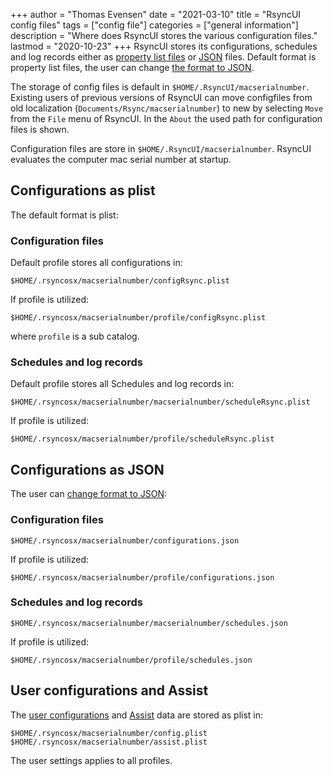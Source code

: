 +++
author = "Thomas Evensen"
date = "2021-03-10"
title =  "RsyncUI config files"
tags = ["config file"]
categories = ["general information"]
description = "Where does RsyncUI stores the various configuration files."
lastmod = "2020-10-23"
+++
RsyncUI stores its configurations, schedules and log records either as [property list files](https://en.wikipedia.org/wiki/Property_list) or [JSON](https://en.wikipedia.org/wiki/JSON) files. Default format is property list files, the user can change [the format to JSON](/post/json/).

The storage of config files is default in `$HOME/.RsyncUI/macserialnumber`. Existing users of previous versions of RsyncUI can move configfiles from old localization (`Documents/Rsync/macserialnumber`) to new by selecting `Move` from the `File` menu of RsyncUI.  In the `About` the used path for configuration files is shown.

Configuration files are store in `$HOME/.RsyncUI/macserialnumber`. RsyncUI evaluates the computer mac serial number at startup.

## Configurations as plist

The default format is plist:

### Configuration files

Default profile stores all configurations in:
```
$HOME/.rsyncosx/macserialnumber/configRsync.plist
```
If profile is utilized:
```
$HOME/.rsyncosx/macserialnumber/profile/configRsync.plist
```
where `profile` is a sub catalog.

### Schedules and log records

Default profile stores all Schedules and log records in:
```
$HOME/.rsyncosx/macserialnumber/macserialnumber/scheduleRsync.plist
```
If profile is utilized:
```
$HOME/.rsyncosx/macserialnumber/profile/scheduleRsync.plist
```

## Configurations as JSON

The user can [change format to JSON](/post/json/):

### Configuration files
```
$HOME/.rsyncosx/macserialnumber/configurations.json
```
If profile is utilized:
```
$HOME/.rsyncosx/macserialnumber/profile/configurations.json
```
### Schedules and log records
```
$HOME/.rsyncosx/macserialnumber/macserialnumber/schedules.json
```
If profile is utilized:
```
$HOME/.rsyncosx/macserialnumber/profile/schedules.json
```

## User configurations and Assist

The [user configurations](/post/userconfiguration/) and [Assist](/post/addconfigurations/#assist) data are stored as plist in:
```
$HOME/.rsyncosx/macserialnumber/config.plist
$HOME/.rsyncosx/macserialnumber/assist.plist
```
The user settings applies to all profiles.
